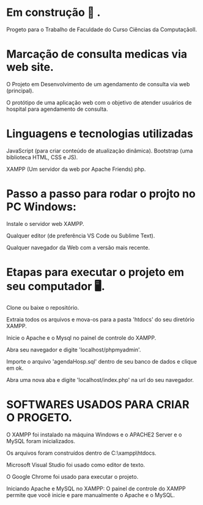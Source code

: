 # Em construção 👷 .
Progeto para o Trabalho de Faculdade do Curso Ciências da ComputaçãoII.
 
# Marcação de consulta medicas via web site. 
O Projeto em Desenvolvimento de um agendamento de consulta via web (principal).

O protótipo de uma aplicação web com
o objetivo de atender usuários de hospital para agendamento de consulta.

# Linguagens e tecnologias utilizadas

JavaScript (para criar conteúdo de atualização dinâmica).
Bootstrap (uma biblioteca HTML, CSS e JS).

XAMPP (Um servidor da web por Apache Friends)
php.

# Passo a passo para rodar o projto no PC Windows:

Instale o servidor web XAMPP.

Qualquer editor (de preferência VS Code ou Sublime Text).

Qualquer navegador da Web com a versão mais recente.

# Etapas para executar o projeto em seu computador 🖥.

Clone ou baixe o repositório.

Extraia todos os arquivos e mova-os para a pasta 'htdocs' do seu diretório XAMPP.

Inicie o Apache e o Mysql no painel de controle do XAMPP.

Abra seu navegador e digite 'localhost/phpmyadmin'.

Importe o arquivo 'agendaHosp.sql' dentro de seu banco de dados e clique em ok.

Abra uma nova aba e digite 'localhost/index.php' na url do seu navegador.

# SOFTWARES USADOS PARA CRIAR O PROGETO.

O XAMPP foi instalado na máquina Windows e o APACHE2 Server e o MySQL foram inicializados. 

Os arquivos foram construídos dentro de C:\xampp\htdocs.

Microsoft Visual Studio foi usado como editor de texto.

O Google Chrome foi usado para executar o projeto.

Iniciando Apache e MySQL no XAMPP:
O painel de controle do XAMPP permite que você inicie e pare manualmente o Apache e o MySQL. 

